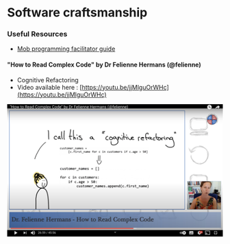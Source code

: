 # Software craftsmanship

### Useful Resources 

* [Mob programming facilitator guide](https://github.com/fhiegel/MobProgramming/blob/master/guide/MobProgrammingFacilitorsGuide_French.md)

#### "How to Read Complex Code" by Dr Felienne Hermans \(@felienne\)

* Cognitive Refactoring
* Video available here : [https://youtu.be/jjMlguOrWHc](https://youtu.be/jjMlguOrWHc)

![](../.gitbook/assets/screen-shot-2021-06-18-at-15.56.29.png)



